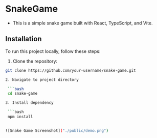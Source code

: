 # SnakeGame

- This is a simple snake game built with React, TypeScript, and Vite.

## Installation

To run this project locally, follow these steps:

1.  Clone the repository:

   ```bash
   git clone https://github.com/your-username/snake-game.git

2. Navigate to project directory 

    ```bash
    cd snake-game

3. Install dependency 

    ```bash
    npm install
    

![Snake Game Screenshot]("./public/demo.png")
